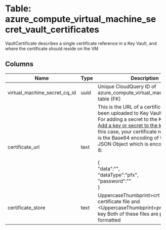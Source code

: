 
# Table: azure_compute_virtual_machine_secret_vault_certificates
VaultCertificate describes a single certificate reference in a Key Vault, and where the certificate should reside on the VM
## Columns
| Name        | Type           | Description  |
| ------------- | ------------- | -----  |
|virtual_machine_secret_cq_id|uuid|Unique CloudQuery ID of azure_compute_virtual_machine_secrets table (FK)|
|certificate_url|text|This is the URL of a certificate that has been uploaded to Key Vault as a secret For adding a secret to the Key Vault, see [Add a key or secret to the key vault](https://docsmicrosoftcom/azure/key-vault/key-vault-get-started/#add) In this case, your certificate needs to be It is the Base64 encoding of the following JSON Object which is encoded in UTF-8: <br><br> {<br>  "data":"<Base64-encoded-certificate>",<br>  "dataType":"pfx",<br>  "password":"<pfx-file-password>"<br>}|
|certificate_store|text|UppercaseThumbprint&gt;crt for the X509 certificate file and &lt;UppercaseThumbprint&gt;prv for private key Both of these files are pem formatted|
